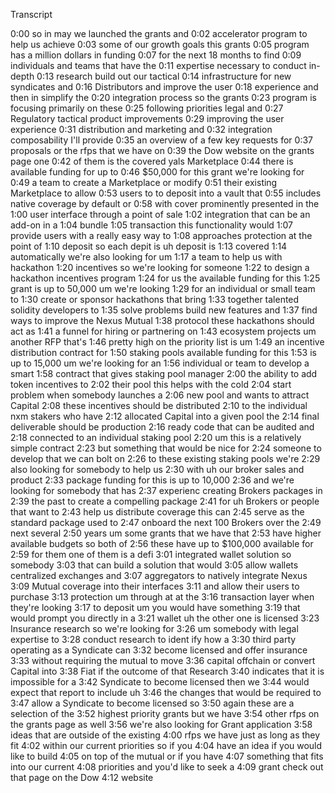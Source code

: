 Transcript


0:00
so in may we launched the grants and
0:02
accelerator program to help us achieve
0:03
some of our growth goals this grants
0:05
program has a million dollars in funding
0:07
for the next 18 months to find
0:09
individuals and teams that have the
0:11
expertise necessary to conduct in-depth
0:13
research build out our tactical
0:14
infrastructure for new syndicates and
0:16
Distributors and improve the user
0:18
experience and then in simplify the
0:20
integration process so the grants
0:23
program is focusing primarily on these
0:25
following priorities legal and
0:27
Regulatory tactical product improvements
0:29
improving the user experience
0:31
distribution and marketing and
0:32
integration composability I'll provide
0:35
an overview of a few key requests for
0:37
proposals or the rfps that we have on
0:39
the Dow website on the grants page one
0:42
of them is the covered yals Marketplace
0:44
there is available funding for up to
0:46
$50,000 for this grant we're looking for
0:49
a team to create a Marketplace or modify
0:51
their existing Marketplace to allow
0:53
users to to deposit into a vault that
0:55
includes native coverage by default or
0:58
with cover prominently presented in the
1:00
user interface through a point of sale
1:02
integration that can be an add-on in a
1:04
bundle
1:05
transaction this functionality would
1:07
provide users with a really easy way to
1:08
approaches protection at the point of
1:10
deposit so each depit is uh deposit is
1:13
covered
1:14
automatically we're also looking for um
1:17
a team to help us with hackathon
1:20
incentives so we're looking for someone
1:22
to design a hackathon incentives program
1:24
for us the available funding for this
1:25
grant is up to 50,000 um we're looking
1:29
for an individual or small team to
1:30
create or sponsor hackathons that bring
1:33
together talented solidity developers to
1:35
solve problems build new features and
1:37
find ways to improve the Nexus Mutual
1:38
protocol these hackathons should act as
1:41
a funnel for hiring or partnering on
1:43
ecosystem projects um another RFP that's
1:46
pretty high on the priority list is um
1:49
an incentive distribution contract for
1:50
staking pools available funding for this
1:53
is up to 15,000 um we're looking for an
1:56
individual or team to develop a smart
1:58
contract that gives staking pool manager
2:00
the ability to add token incentives to
2:02
their pool this helps with the cold
2:04
start problem when somebody launches a
2:06
new pool and wants to attract Capital
2:08
these incentives should be distributed
2:10
to the individual nxm stakers who have
2:12
allocated Capital into a given pool the
2:14
final deliverable should be production
2:16
ready code that can be audited and
2:18
connected to an individual staking pool
2:20
um this is a relatively simple contract
2:23
but something that would be nice for
2:24
someone to develop that we can bolt on
2:26
to these existing staking pools we're
2:29
also looking for somebody to help us
2:30
with uh our broker sales and product
2:33
package funding for this is up to 10,000
2:36
and we're looking for somebody that has
2:37
experienc creating Brokers packages in
2:39
the past to create a compelling package
2:41
for uh Brokers or people that want to
2:43
help us distribute coverage this can
2:45
serve as the standard package used to
2:47
onboard the next 100 Brokers over the
2:49
next several
2:50
years um some grants that we have that
2:53
have higher available budgets so both of
2:56
these have up to $100,000 available for
2:59
for them one of them is a defi
3:01
integrated wallet solution so somebody
3:03
that can build a solution that would
3:05
allow wallets centralized exchanges and
3:07
aggregators to natively integrate Nexus
3:09
Mutual coverage into their interfaces
3:11
and allow their users to purchase
3:13
protection um through at at the
3:16
transaction layer when they're looking
3:17
to deposit um you would have something
3:19
that would prompt you directly in a
3:21
wallet uh the other one is licensed
3:23
Insurance research so we're looking for
3:26
um somebody with legal expertise to
3:28
conduct research to ident ify how a
3:30
third party operating as a Syndicate can
3:32
become licensed and offer insurance
3:33
without requiring the mutual to move
3:36
capital offchain or convert Capital into
3:38
Fiat if the outcome of that Research
3:40
indicates that it is impossible for a
3:42
Syndicate to become licensed then we
3:44
would expect that report to include uh
3:46
the changes that would be required to
3:47
allow a Syndicate to become licensed so
3:50
again these are a selection of the
3:52
highest priority grants but we have
3:54
other rfps on the grants page as well
3:56
we're also looking for Grant application
3:58
ideas that are outside of the existing
4:00
rfps we have just as long as they fit
4:02
within our current priorities so if you
4:04
have an idea if you would like to build
4:05
on top of the mutual or if you have
4:07
something that fits into our current
4:08
priorities and you'd like to seek a
4:09
grant check out that page on the Dow
4:12
website